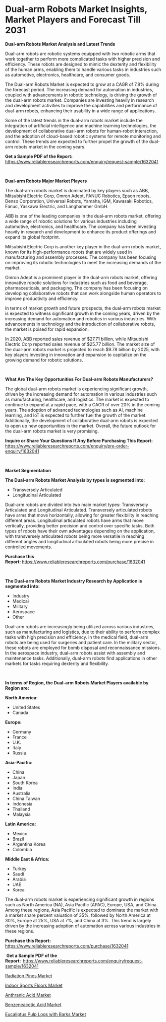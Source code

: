 <p><h1>Dual-arm Robots Market Insights, Market Players and Forecast Till 2031</h1></p><p><strong>Dual-arm Robots Market Analysis and Latest Trends</strong></p>
<p><p>Dual-arm robots are robotic systems equipped with two robotic arms that work together to perform more complicated tasks with higher precision and efficiency. These robots are designed to mimic the dexterity and flexibility of the human arms, enabling them to handle various tasks in industries such as automotive, electronics, healthcare, and consumer goods.</p><p>The Dual-arm Robots Market is expected to grow at a CAGR of 7.8% during the forecast period. The increasing demand for automation in industries, coupled with advancements in robotic technology, is driving the growth of the dual-arm robots market. Companies are investing heavily in research and development activities to improve the capabilities and performance of dual-arm robots, enhancing their usability in a wide range of applications.</p><p>Some of the latest trends in the dual-arm robots market include the integration of artificial intelligence and machine learning technologies, the development of collaborative dual-arm robots for human-robot interaction, and the adoption of cloud-based robotic systems for remote monitoring and control. These trends are expected to further propel the growth of the dual-arm robots market in the coming years.</p></p>
<p><strong>Get a Sample PDF of the Report:&nbsp;</strong> <a href="https://www.reliableresearchreports.com/enquiry/request-sample/1632041">https://www.reliableresearchreports.com/enquiry/request-sample/1632041</a></p>
<p>&nbsp;</p>
<p><strong>Dual-arm Robots Major Market Players</strong></p>
<p><p>The dual-arm robots market is dominated by key players such as ABB, Mitsubishi Electric Corp, Omron Adept, FANUC Robotics, Epson robots, Denso Corporation, Universal Robots, Yamaha, IGM, Kawasaki Robotics, Fanuc, Yaskawa Electric, and Langhammer GmbH.</p><p>ABB is one of the leading companies in the dual-arm robots market, offering a wide range of robotic solutions for various industries including automotive, electronics, and healthcare. The company has been investing heavily in research and development to enhance its product offerings and expand its global footprint.</p><p>Mitsubishi Electric Corp is another key player in the dual-arm robots market, known for its high-performance robots that are widely used in manufacturing and assembly processes. The company has been focusing on improving its robotic technologies to meet the increasing demands of the market.</p><p>Omron Adept is a prominent player in the dual-arm robots market, offering innovative robotic solutions for industries such as food and beverage, pharmaceuticals, and packaging. The company has been focusing on developing collaborative robots that can work alongside human operators to improve productivity and efficiency.</p><p>In terms of market growth and future prospects, the dual-arm robots market is expected to witness significant growth in the coming years, driven by the increasing demand for automation and robotics in various industries. With advancements in technology and the introduction of collaborative robots, the market is poised for rapid expansion.</p><p>In 2020, ABB reported sales revenue of $27.71 billion, while Mitsubishi Electric Corp reported sales revenue of $25.77 billion. The market size of the dual-arm robots market is projected to reach $9.78 billion by 2025, with key players investing in innovation and expansion to capitalize on the growing demand for robotic solutions.</p></p>
<p>&nbsp;</p>
<p><strong>What Are The Key Opportunities For Dual-arm Robots Manufacturers?</strong></p>
<p><p>The global dual-arm robots market is experiencing significant growth, driven by the increasing demand for automation in various industries such as manufacturing, healthcare, and logistics. The market is expected to continue to expand at a rapid pace, with a CAGR of over 20% in the coming years. The adoption of advanced technologies such as AI, machine learning, and IoT is expected to further fuel the growth of the market. Additionally, the development of collaborative dual-arm robots is expected to open up new opportunities in the market. Overall, the future outlook for the dual-arm robots market is very promising.</p></p>
<p><strong>Inquire or Share Your Questions If Any Before Purchasing This Report:</strong> <a href="https://www.reliableresearchreports.com/enquiry/pre-order-enquiry/1632041">https://www.reliableresearchreports.com/enquiry/pre-order-enquiry/1632041</a></p>
<p>&nbsp;</p>
<p><strong>Market Segmentation</strong></p>
<p><strong>The Dual-arm Robots Market Analysis by types is segmented into:</strong></p>
<p><ul><li>Transversely Articulated</li><li>Longitudinal Articulated</li></ul></p>
<p><p>Dual-arm robots are divided into two main market types: Transversely Articulated and Longitudinal Articulated. Transversely articulated robots have arms that move horizontally, allowing for greater flexibility in reaching different areas. Longitudinal articulated robots have arms that move vertically, providing better precision and control over specific tasks. Both types of robots have their own advantages depending on the application, with transversely articulated robots being more versatile in reaching different angles and longitudinal articulated robots being more precise in controlled movements.</p></p>
<p><strong>Purchase this Report:&nbsp;</strong><a href="https://www.reliableresearchreports.com/purchase/1632041">https://www.reliableresearchreports.com/purchase/1632041</a></p>
<p>&nbsp;</p>
<p><strong>The Dual-arm Robots Market Industry Research by Application is segmented into:</strong></p>
<p><ul><li>Industry</li><li>Medical</li><li>Military</li><li>Aerospace</li><li>Other</li></ul></p>
<p><p>Dual-arm robots are increasingly being utilized across various industries, such as manufacturing and logistics, due to their ability to perform complex tasks with high precision and efficiency. In the medical field, dual-arm robots are being used for surgeries and patient care. In the military sector, these robots are employed for bomb disposal and reconnaissance missions. In the aerospace industry, dual-arm robots assist with assembly and maintenance tasks. Additionally, dual-arm robots find applications in other markets for tasks requiring dexterity and flexibility.</p></p>
<p>&nbsp;</p>
<p><strong>In terms of Region, the Dual-arm Robots Market Players available by Region are:</strong></p>
<p>
    <p> <strong> North America: </strong>
        <ul>
            <li>United States</li>
            <li>Canada</li>
        </ul>
        </p> 
    <p> <strong> Europe: </strong>
        <ul>
            <li>Germany</li>
            <li>France</li>
            <li>U.K.</li>
            <li>Italy</li>
            <li>Russia</li>
        </ul>
        </p> 
    <p> <strong> Asia-Pacific: </strong>
        <ul>
            <li>China</li>
            <li>Japan</li>
            <li>South Korea</li>
            <li>India</li>
            <li>Australia</li>
            <li>China Taiwan</li>
            <li>Indonesia</li>
            <li>Thailand</li>
            <li>Malaysia</li>
        </ul>
        </p> 
    <p> <strong> Latin America: </strong>
        <ul>
            <li>Mexico</li>
            <li>Brazil</li>
            <li>Argentina Korea</li>
            <li>Colombia</li>
        </ul>
        </p> 
    <p> <strong> Middle East & Africa: </strong>
        <ul>
            <li>Turkey</li>
            <li>Saudi</li>
            <li>Arabia</li>
            <li>UAE</li>
            <li>Korea</li>
        </ul>
    </p>
    </p>
<p><p>The dual-arm robots market is experiencing significant growth in regions such as North America (NA), Asia Pacific (APAC), Europe, USA, and China. Among these regions, Asia Pacific is expected to dominate the market with a market share percent valuation of 35%, followed by North America at 30%, Europe at 25%, USA at 7%, and China at 3%. This trend is largely driven by the increasing adoption of automation across various industries in these regions.</p></p>
<p><strong>Purchase this Report: </strong><a href="https://www.reliableresearchreports.com/purchase/1632041">https://www.reliableresearchreports.com/purchase/1632041</a></p>
<p>&nbsp;<strong>Get a Sample PDF of the Report:&nbsp;&nbsp;</strong><a href="https://www.reliableresearchreports.com/enquiry/request-sample/1632041">https://www.reliableresearchreports.com/enquiry/request-sample/1632041</a></p>
<p><strong></strong></p>
<p><p><a href="https://invited-way-688.notion.site/Insights-into-Radiation-Pines-Market-Size-Analysing-Market-Share-Trends-and-Growth-from-2024-to-2-3aeff5c05b1a43979a038d1a621f47bb">Radiation Pines Market</a></p><p><a href="https://mire-aunt-385.notion.site/Indoor-Sports-Floors-Market-Provides-a-Comprehensive-Analysis-Including-a-Macro-Overview-of-the-Mark-476931c61699476789f2798921e7703f">Indoor Sports Floors Market</a></p><p><a href="https://view.publitas.com/reportprime-1/anthranic-acid-market-size-market-share-and-global-market-analysis-report-2024-2031/">Anthranic Acid Market</a></p><p><a href="https://view.publitas.com/reportprime-1/decoding-the-benzeneacetic-acid-market-a-deep-dive-into-the-latest-market-trends-market-segmentation-and-competitive-analysis/">Benzeneacetic Acid Market</a></p><p><a href="https://butternut-bug-553.notion.site/Eucaliptus-Pulp-Logs-with-Barks-Market-Offers-Provide-Insightful-Data-for-the-Time-Period-from-2024--ad6516bb41fb4c6b95680f3efaabedcf">Eucaliptus Pulp Logs with Barks Market</a></p></p>